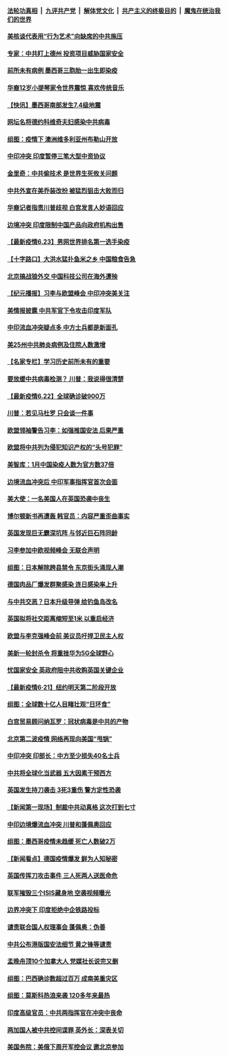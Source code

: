 

####  [法轮功真相](../../../../basic/blob/master/README.md?t=06240802) &nbsp;|&nbsp; [九评共产党](../../../../9ping.md/blob/master/README.md?t=06240802) &nbsp;|&nbsp; [解体党文化](../../../../jtdwh.md/blob/master/README.md?t=06240802)  &nbsp;|&nbsp; [共产主义的终极目的](../../../../gczydzjmd.md/blob/master/README.md?t=06240802) &nbsp;|&nbsp; [魔鬼在统治我们的世界](../../../../mgztzwmdsj.md/blob/master/README.md?t=06240802) 

#### [美核谈代表用“行为艺术”向缺席的中共施压](../pages/nsc418/n12207347.md?t=06240802) 

#### [专家：中共盯上德州 投资项目威胁国家安全](../pages/nsc418/n12207441.md?t=06240802) 

#### [前所未有病例 墨西哥三胞胎一出生即染疫](../pages/nsc418/n12207459.md?t=06240802) 

#### [华裔12岁小提琴家令世界震惊 喜欢传统音乐](../pages/nsc418/n12207095.md?t=06240802) 

#### [【快讯】墨西哥南部发生7.4级地震](../pages/nsc418/n12207367.md?t=06240802) 

#### [网坛名将德约科维奇夫妇感染中共病毒](../pages/nsc418/n12207201.md?t=06240802) 

#### [组图：疫情下 澳洲维多利亚州布勒山开放](../pages/nsc418/n12206541.md?t=06240802) 

#### [中印冲突 印度暂停三笔大型中资协议](../pages/nsc418/n12207208.md?t=06240802) 

#### [金里奇：中共偷技术 是世界生死攸关问题](../pages/nsc418/n12207082.md?t=06240802) 

#### [中共外宣在美乔装改扮 被猛烈狙击大败而归](../pages/nsc418/n12207048.md?t=06240802) 

#### [华裔记者指责川普歧视 白宫发言人妙语回应](../pages/nsc418/n12206915.md?t=06240802) 

#### [边境冲突 印度限制中国产品向政府机构出售](../pages/nsc418/n12206708.md?t=06240802) 

#### [【最新疫情6.23】男网世界排名第一选手染疫](../pages/nsc418/n12205436.md?t=06240802) 

#### [【十字路口】大洪水猛扑鱼米之乡 中国粮食告急](../pages/nsc418/n12205567.md?t=06240802) 

#### [北京搞战狼外交 中国科技公司在海外遭殃](../pages/nsc418/n12204846.md?t=06240802) 

#### [【纪元播报】习李与欧盟峰会 中印冲突美关注](../pages/nsc418/n12205264.md?t=06240802) 

#### [美情报披露 中共军官下令攻击印度军队](../pages/nsc418/n12205206.md?t=06240802) 

#### [中印流血冲突疑点多 中方士兵都是新面孔](../pages/nsc418/n12205147.md?t=06240802) 

#### [美25州中共肺炎病例及住院人数激增](../pages/nsc418/n12204895.md?t=06240802) 

#### [【名家专栏】学习历史前所未有的重要](../pages/nsc418/n12204215.md?t=06240802) 

#### [要放缓中共病毒检测？ 川普：我说得很清楚](../pages/nsc418/n12204784.md?t=06240802) 

#### [【最新疫情6.22】全球确诊破900万](../pages/nsc418/n12199354.md?t=06240802) 

#### [川普：若见马杜罗 只会谈一件事](../pages/nsc418/n12204747.md?t=06240802) 

#### [欧盟领袖警告习李：如强推国安法 后果严重](../pages/nsc418/n12204750.md?t=06240802) 

#### [欧盟将中共列为侵犯知识产权的“头号犯罪”](../pages/nsc418/n12204317.md?t=06240802) 

#### [美智库：1月中国染疫人数为官方数37倍](../pages/nsc418/n12204650.md?t=06240802) 

#### [边境流血冲突后 中印军事指挥官首次会面](../pages/nsc418/n12204638.md?t=06240802) 

#### [美大使：一名美国人在英国恐袭中丧生](../pages/nsc418/n12204415.md?t=06240802) 

#### [博尔顿新书再遭轰 韩官员：内容严重歪曲事实](../pages/nsc418/n12204194.md?t=06240802) 

#### [英国发现巨无霸深坑阵 与邻近巨石阵同龄](../pages/nsc418/n12204109.md?t=06240802) 

#### [习李参加中欧视频峰会 无联合声明](../pages/nsc418/n12203689.md?t=06240802) 

#### [组图：日本解除跨县禁令 东京街头涌现人潮](../pages/nsc418/n12203294.md?t=06240802) 

#### [德国肉品厂爆发群聚感染 连日感染率上升](../pages/nsc418/n12203635.md?t=06240802) 

#### [与中共交恶？日本升级导弹 给钓鱼岛改名](../pages/nsc418/n12203668.md?t=06240802) 

#### [英国拟将社交距离缩短至1米 以重启经济](../pages/nsc418/n12203125.md?t=06240802) 

#### [欧盟与李克强峰会前 美议员吁捍卫民主人权](../pages/nsc418/n12202775.md?t=06240802) 

#### [美新一轮封杀令 将重挫华为5G全球野心](../pages/nsc418/n12202488.md?t=06240802) 

#### [忧国家安全 英政府阻中共收购英国关键企业](../pages/nsc418/n12202456.md?t=06240802) 

#### [【最新疫情6·21】纽约明天第二阶段开放](../pages/nsc418/n12196332.md?t=06240802) 

#### [组图：全球数十亿人目睹壮观“日环食”](../pages/nsc418/n12202171.md?t=06240802) 

#### [白宫贸易顾问纳瓦罗：冠状病毒是中共的产物](../pages/nsc418/n12202027.md?t=06240802) 

#### [北京第二波疫情 网络再现向美国“甩锅”](../pages/nsc418/n12201996.md?t=06240802) 

#### [中印冲突 印部长：中方至少损失40名士兵](../pages/nsc418/n12201884.md?t=06240802) 

#### [中共将全球化当武器 五大因素干预西方](../pages/nsc418/n12186089.md?t=06240802) 

#### [英国发生持刀袭击 3死3重伤 警方定性恐袭](../pages/nsc418/n12201767.md?t=06240802) 

#### [【新闻第一现场】制裁中共动真格 这次打到七寸](../pages/nsc418/n12201730.md?t=06240802) 

#### [中印边境爆流血冲突 川普和蓬佩奥回应](../pages/nsc418/n12201068.md?t=06240802) 

#### [组图：墨西哥疫情未趋缓 死亡人数破2万](../pages/nsc418/n12199824.md?t=06240802) 

#### [【新闻看点】德国疫情爆发 鲜为人知秘密](../pages/nsc418/n12200936.md?t=06240802) 

#### [英国传挥刀攻击事件 三人死两人送医命危](../pages/nsc418/n12201032.md?t=06240802) 

#### [联军摧毁三个ISIS藏身地 空袭视频曝光](../pages/nsc418/n12200929.md?t=06240802) 

#### [边界冲突下 印度拒绝中企铁路投标](../pages/nsc418/n12200851.md?t=06240802) 

#### [谴责联合国人权理事会 蓬佩奥：伪善](../pages/nsc418/n12200748.md?t=06240802) 

#### [中共公布港版国安法细节 黄之锋等谴责](../pages/nsc418/n12200535.md?t=06240802) 

#### [孟晚舟顶10个加拿大人 党媒社长说完又删](../pages/nsc418/n12200398.md?t=06240802) 

#### [组图：巴西确诊数超过百万 成南美重灾区](../pages/nsc418/n12200146.md?t=06240802) 

#### [组图：莫斯科热浪来袭 120多年来最热](../pages/nsc418/n12198528.md?t=06240802) 

#### [印度高级官员：中共两指挥官在冲突中丧命](../pages/nsc418/n12200340.md?t=06240802) 

#### [两加国人被中共控间谍罪 英外长：深表关切](../pages/nsc418/n12200284.md?t=06240802) 

#### [美国务院：美俄下周开军控会议 邀北京参加](../pages/nsc418/n12200097.md?t=06240802) 

